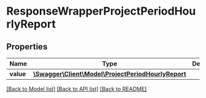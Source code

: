 # ResponseWrapperProjectPeriodHourlyReport

## Properties
Name | Type | Description | Notes
------------ | ------------- | ------------- | -------------
**value** | [**\Swagger\Client\Model\ProjectPeriodHourlyReport**](ProjectPeriodHourlyReport.md) |  | [optional] 

[[Back to Model list]](../README.md#documentation-for-models) [[Back to API list]](../README.md#documentation-for-api-endpoints) [[Back to README]](../README.md)


